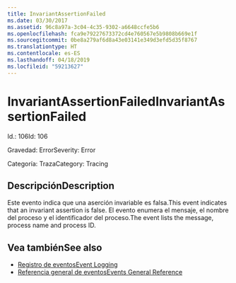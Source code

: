```yaml
---
title: InvariantAssertionFailed
ms.date: 03/30/2017
ms.assetid: 96c8a97a-3c04-4c35-9302-a6648ccfe5b6
ms.openlocfilehash: fca9e79227673372cd4e760567e5b9808b669e1f
ms.sourcegitcommit: 0be8a279af6d8a43e03141e349d3efd5d35f8767
ms.translationtype: HT
ms.contentlocale: es-ES
ms.lasthandoff: 04/18/2019
ms.locfileid: "59213627"
---
```

# <a name="invariantassertionfailed"></a><span data-ttu-id="d817c-102">InvariantAssertionFailed</span><span class="sxs-lookup"><span data-stu-id="d817c-102">InvariantAssertionFailed</span></span>
<span data-ttu-id="d817c-103">Id.: 106</span><span class="sxs-lookup"><span data-stu-id="d817c-103">Id: 106</span></span>  
  
 <span data-ttu-id="d817c-104">Gravedad: Error</span><span class="sxs-lookup"><span data-stu-id="d817c-104">Severity: Error</span></span>  
  
 <span data-ttu-id="d817c-105">Categoría: Traza</span><span class="sxs-lookup"><span data-stu-id="d817c-105">Category: Tracing</span></span>  
  
## <a name="description"></a><span data-ttu-id="d817c-106">Descripción</span><span class="sxs-lookup"><span data-stu-id="d817c-106">Description</span></span>  
 <span data-ttu-id="d817c-107">Este evento indica que una aserción invariable es falsa.</span><span class="sxs-lookup"><span data-stu-id="d817c-107">This event indicates that an invariant assertion is false.</span></span> <span data-ttu-id="d817c-108">El evento enumera el mensaje, el nombre del proceso y el identificador del proceso.</span><span class="sxs-lookup"><span data-stu-id="d817c-108">The event lists the message, process name and process ID.</span></span>  
  
## <a name="see-also"></a><span data-ttu-id="d817c-109">Vea también</span><span class="sxs-lookup"><span data-stu-id="d817c-109">See also</span></span>

- [<span data-ttu-id="d817c-110">Registro de eventos</span><span class="sxs-lookup"><span data-stu-id="d817c-110">Event Logging</span></span>](../../../../../docs/framework/wcf/diagnostics/event-logging/index.md)
- [<span data-ttu-id="d817c-111">Referencia general de eventos</span><span class="sxs-lookup"><span data-stu-id="d817c-111">Events General Reference</span></span>](../../../../../docs/framework/wcf/diagnostics/event-logging/events-general-reference.md)
